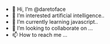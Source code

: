 - 👋 Hi, I’m @daretoface
- 👀 I’m interested artificial intelligence..
- 🌱 I’m currently learning javascript..
- 💞️ I’m looking to collaborate on ...
- 📫 How to reach me ...

<!---
daretoface/daretoface is a ✨ special ✨ repository because its `README.md` (this file) appears on your GitHub profile.
You can click the Preview link to take a look at your changes.
--->
